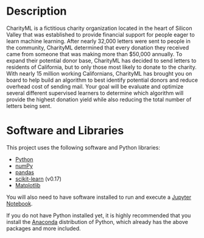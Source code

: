 # Description

CharityML is a fictitious charity organization located in the heart of Silicon Valley that was established to provide financial support for people eager to learn machine learning. After nearly 32,000 letters were sent to people in the community, CharityML determined that every donation they received came from someone that was making more than $50,000 annually. To expand their potential donor base, CharityML has decided to send letters to residents of California, but to only those most likely to donate to the charity. With nearly 15 million working Californians, CharityML has brought you on board to help build an algorithm to best identify potential donors and reduce overhead cost of sending mail. Your goal will be evaluate and optimize several different supervised learners to determine which algorithm will provide the highest donation yield while also reducing the total number of letters being sent.

# Software and Libraries

This project uses the following software and Python libraries:

* [Python]
* [numPy]
* [pandas]
* [scikit-learn] (v0.17)
* [Matplotlib]

You will also need to have software installed to run and execute a [Jupyter Notebook].

If you do not have Python installed yet, it is highly recommended that you install the [Anaconda] distribution of Python, which already has the above packages and more included.

[Python]: https://www.python.org/downloads/
[numPy]: https://numpy.org/
[pandas]: https://pandas.pydata.org/
[scikit-learn]: https://scikit-learn.org/
[Matplotlib]: https://matplotlib.org/
[Jupyter Notebook]: https://jupyter.org/
[Anaconda]: https://www.anaconda.com/products/individual